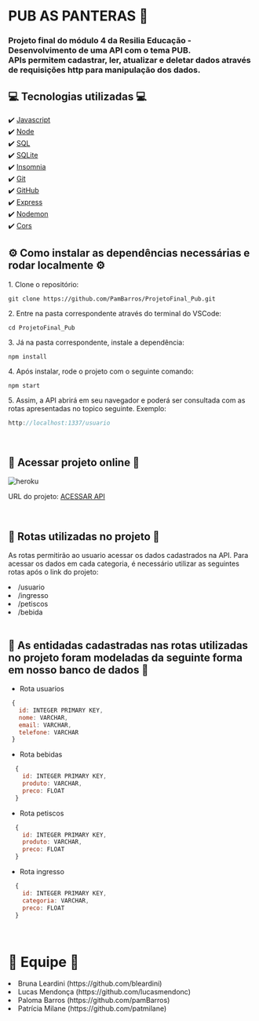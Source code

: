 # PUB AS PANTERAS :beer:

<h3>Projeto final do módulo 4 da Resilia Educação - Desenvolvimento de uma API com o tema PUB. <br/>APIs permitem cadastrar, ler, atualizar e deletar dados através de requisições http para manipulação dos dados.</h3>

## :computer:	Tecnologias utilizadas :computer:	


:heavy_check_mark: [Javascript](https://developer.mozilla.org/pt-BR/docs/Web/JavaScript)<br>
:heavy_check_mark: [Node](https://nodejs.org/pt-br/docs/)<br>
:heavy_check_mark: [SQL](https://www.devmedia.com.br/exemplo/documentacao-sql/76)<br>
:heavy_check_mark: [SQLite](https://www.sqlite.org/docs.html)<br>
:heavy_check_mark: [Insomnia](https://docs.insomnia.rest/)<br>
:heavy_check_mark: [Git](https://git-scm.com/doc)<br>
:heavy_check_mark: [GitHub](https://docs.github.com/pt/get-started)<br>
:heavy_check_mark: [Express](https://expressjs.com/pt-br/)<br>
:heavy_check_mark: [Nodemon](https://www.npmjs.com/package/nodemon)<br>
:heavy_check_mark: [Cors](https://developer.mozilla.org/pt-BR/docs/Web/HTTP/CORS)<br>

 
## :gear: Como instalar as dependências necessárias e rodar localmente :gear:	

<p>1. Clone o repositório: </p>

```clonar
git clone https://github.com/PamBarros/ProjetoFinal_Pub.git
```

<p>2. Entre na pasta correspondente através do terminal do VSCode: </p>

```cd
cd ProjetoFinal_Pub
```
<p>3. Já na pasta correspondente, instale a dependência: </p>

```npm
npm install
```

<p>4. Após instalar, rode o projeto com o seguinte comando: </p>

```npm
npm start
```

<p>5. Assim, a API abrirá em seu navegador e poderá ser consultada com as rotas apresentadas no topico seguinte. Exemplo: </p>

```javascript
http://localhost:1337/usuario
```

<br>

## :link:	 Acessar projeto online :link:	 

![heroku](https://img.shields.io/badge/Heroku-430098?style=for-the-badge&logo=heroku&logoColor=white)

URL do projeto: [ACESSAR API](https://projeto-pub.herokuapp.com/)

<br>

## :link:	Rotas utilizadas no projeto :link:	 

<p>As rotas permitirão ao usuario acessar os dados cadastrados na API.
 Para acessar os dados em cada categoria, é necessário utilizar as seguintes rotas após o link do projeto:
 
 <li>/usuario </li>
<li>/ingresso </li>
<li>/petiscos </li>
<li>/bebida </li>
<br>
 
 ## :link:	As entidadas cadastradas nas rotas utilizadas no projeto foram modeladas da seguinte forma em nosso banco de dados :link:	 
 
 - Rota usuarios
 ```javascript
  {
    id: INTEGER PRIMARY KEY,
    nome: VARCHAR,
    email: VARCHAR,
    telefone: VARCHAR
  }
 ```

- Rota bebidas
```Javascript
  {
    id: INTEGER PRIMARY KEY,
    produto: VARCHAR,
    preco: FLOAT
  }
```
 
- Rota petiscos
```Javascript
  {
    id: INTEGER PRIMARY KEY,
    produto: VARCHAR,
    preco: FLOAT
  }
```
- Rota ingresso
```Javascript
  {
    id: INTEGER PRIMARY KEY,
    categoria: VARCHAR,
    preco: FLOAT
  }
```
 
<br>
 
# :small_blue_diamond:	Equipe :small_blue_diamond:	
 <li> Bruna Leardini (https://github.com/bleardini) </li> 
 <li> Lucas Mendonça (https://github.com/lucasmendonc)</li>
 <li> Paloma Barros (https://github.com/pamBarros)</li> 
 <li> Patrícia Milane (https://github.com/patmilane)</li> 
